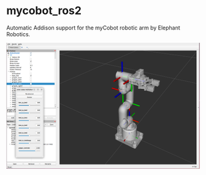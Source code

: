 # mycobot_ros2 #

Automatic Addison support for the myCobot robotic arm by Elephant Robotics.

![mycobot280_rviz](./mycobot_description/urdf/mycobot280_rviz.png)

